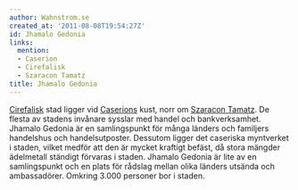 ```yaml
---
author: Wahnstrom.se
created_at: '2011-08-08T19:54:27Z'
id: Jhamalo Gedonia
links:
  mention:
  - Caserion
  - Cirefalisk
  - Szaracon Tamatz
title: Jhamalo Gedonia
---
```


[Cirefalisk] stad ligger vid [Caserions] kust, norr om [Szaracon Tamatz]. De flesta av stadens
invånare sysslar med handel och bankverksamhet. Jhamalo Gedonia är en samlingspunkt för många
länders och familjers handelshus och handelsutposter. Dessutom ligger det caseriska myntverket i
staden, vilket medför att den är mycket kraftigt befäst, då stora mängder ädelmetall ständigt
förvaras i staden. Jhamalo Gedonia är lite av en samlingspunkt och en plats för rådslag mellan olika
länders utsända och ambassadörer. Omkring 3.000 personer bor i staden.

  [Cirefalisk]: Cirefalisk
  [Caserions]: Caserion
  [Szaracon Tamatz]: Szaracon_Tamatz